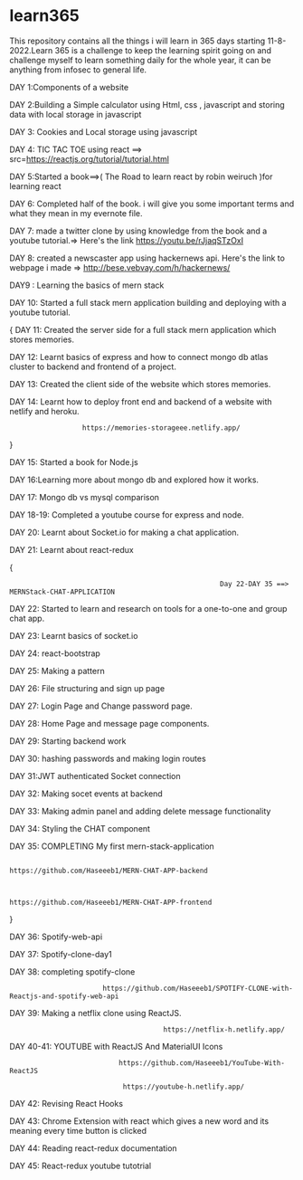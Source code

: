 # learn365
This repository contains all the things i will learn in 365 days starting 11-8-2022.Learn 365 is a challenge to keep the learning spirit going on and challenge myself to learn something daily for the whole year, it can be anything from infosec to general life.

DAY 1:Components of a website

DAY 2:Building a Simple calculator using Html, css , javascript and storing data with local storage in javascript

DAY 3: Cookies and Local storage using javascript

DAY 4: TIC TAC TOE using react   ==> src=https://reactjs.org/tutorial/tutorial.html

DAY 5:Started a book==>( The Road to learn react by robin weiruch )for learning react

DAY 6: Completed half of the book. i will give you some important terms and what they mean in my evernote file.

DAY 7: made a twitter clone by using knowledge from the book and a youtube tutorial.=> Here's the link https://youtu.be/rJjaqSTzOxI

DAY 8: created a newscaster app using hackernews api. Here's the link to webpage i made =>  http://bese.vebvay.com/h/hackernews/

DAY9 : Learning the basics of mern stack

DAY 10: Started a full stack mern application building and deploying with a youtube tutorial. 


{
  DAY 11: Created the server side for a full stack mern application which stores memories.

  DAY 12: Learnt basics of express and how to connect mongo db atlas cluster to backend and frontend of a project.
   
  DAY 13: Created the client side of the website which stores memories.
                
  DAY 14: Learnt how to deploy front end and backend of a website with netlify and heroku.
         
                      https://memories-storageee.netlify.app/                               
 }
 
 
 DAY 15: Started a book for Node.js 
 
DAY 16:Learning more about mongo db and explored how it works.

DAY 17: Mongo db vs mysql comparison

DAY 18-19: Completed a youtube course for express and node.

DAY 20: Learnt about Socket.io for making a chat application. 

DAY 21: Learnt about react-redux

{ 

                                                        Day 22-DAY 35 ==> MERNStack-CHAT-APPLICATION
                                                        
DAY 22: Started to learn and research on tools for a one-to-one and group chat app.


DAY 23: Learnt basics of socket.io

DAY 24: react-bootstrap

DAY 25: Making a pattern

DAY 26: File structuring and sign up page

DAY 27: Login Page and Change password page.

DAY 28: Home Page and message page components.

DAY 29: Starting backend work

DAY 30: hashing passwords and making login routes

DAY 31:JWT authenticated Socket connection 

DAY 32: Making socet events at backend

DAY 33: Making admin panel and adding delete message functionality

DAY 34: Styling the CHAT component

DAY 35: COMPLETING My first mern-stack-application

                                           https://github.com/Haseeeb1/MERN-CHAT-APP-backend
     
     
                                           https://github.com/Haseeeb1/MERN-CHAT-APP-frontend
                                           
}

DAY 36: Spotify-web-api


DAY 37: Spotify-clone-day1

DAY 38: completing spotify-clone

                           https://github.com/Haseeeb1/SPOTIFY-CLONE-with-Reactjs-and-spotify-web-api

DAY 39: Making a netflix clone using ReactJS.
                   
                                          https://netflix-h.netlify.app/


DAY 40-41: YOUTUBE with ReactJS And MaterialUI Icons
                     
                               https://github.com/Haseeeb1/YouTube-With-ReactJS
                            
                                https://youtube-h.netlify.app/
                                
                                
DAY 42: Revising React Hooks

DAY 43: Chrome Extension with react which gives a new word and its meaning every time button is clicked

DAY 44: Reading react-redux documentation

DAY 45: React-redux youtube tutotrial
